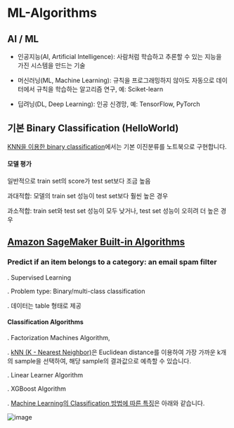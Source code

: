 # ML-Algorithms

## AI / ML

- 인공지능(AI, Artificial Intelligence): 사람처럼 학습하고 추론할 수 있는 지능을 가진 시스템을 만드는 기술

- 머신러닝(ML, Machine Learning): 규칙을 프로그래밍하지 않아도 자동으로 데이터에서 규칙을 학습하는 알고리즘 연구, 예: Sciket-learn

- 딥려닝(DL, Deep Learning): 인공 신경망, 예: TensorFlow, PyTorch

## 기본 Binary Classification (HelloWorld)

[KNN을 이용한 binary classification](https://github.com/kyopark2014/ML-Algorithms/blob/main/helloworld.md)에서는 기본 이진분류를 노트북으로 구현합니다. 

#### 모델 평가

일반적으로 train set의 score가 test set보다 조금 높음

과대적합: 모델의 train set 성능이 test set보다 훨씬 높은 경우 

과소적합: train set와 test set 성능이 모두 낮거나, test set 성능이 오히려 더 높은 경우


## [Amazon SageMaker Built-in Algorithms](https://docs.aws.amazon.com/sagemaker/latest/dg/algos.html)

### Predict if an item belongs to a category: an email spam filter

. Supervised Learning

. Problem type: Binary/multi-class classification

. 데이터는 table 형태로 제공  


#### Classification Algorithms 

. Factorization Machines Algorithm, 

. [kNN (K - Nearest Neighbor)](https://github.com/kyopark2014/ML-Algorithms/blob/main/KNN.md)은 Euclidean distance를 이용하여 가장 가까운 k개의 sample을 선택하여, 해당 sample의 결과값으로 예측할 수 있습니다. 

. Linear Learner Algorithm

. XGBoost Algorithm


. [Machine Learning의 Classification 방법에 따른 특징](https://en.wikipedia.org/wiki/MNIST_database)은 아래와 같습니다.

![image](https://user-images.githubusercontent.com/52392004/162556347-9d57ea09-1741-4645-a785-82b27466e8a2.png)




